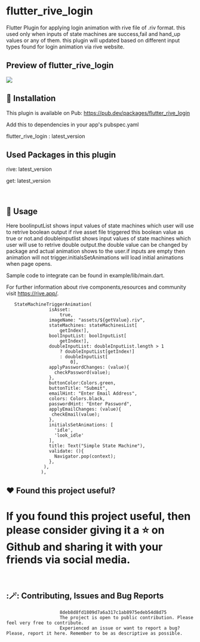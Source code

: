 # flutter_rive_login

Flutter Plugin for applying login animation with rive file of .riv format.
this used only when inputs of state machines are success,fail and hand_up values or any of them.
this plugin will updated based on different input types found for login animation via rive website.

## Preview of flutter_rive_login
![](https://github.com/jaymahaab/flutter_rive_login/blob/main/example/assets/demonstration.gif)

## :rocket: Installation

This plugin is available on Pub: https://pub.dev/packages/flutter_rive_login

Add this to dependencies in your app's pubspec.yaml

flutter_rive_login : latest_version

## Used Packages in this plugin

rive: latest_version

get: latest_version

<br>

## :bookmark: Usage
Here boolinputList shows input values of state machines which user will use to retrive boolean output if rive asset file
triggered this boolean value as true or not.and doubleinputlist shows input values of state machines which user will use to
retrive double output.the double value can be changed by package and actual animation shows to the user.if inputs are empty
then animation will not trigger.initialsSetAnimations will load initial animations when page opens.

Sample code to integrate can be found in example/lib/main.dart.

For further information about rive components,resources and community visit https://rive.app/.

       StateMachineTriggerAnimation(
                    isAsset:
                        true,
                    imageName: "assets/${getValue}.riv",
                    stateMachines: stateMachinesList[
                        getIndex!],
                    boolInputList: boolInputList[
                        getIndex!],
                    doubleInputList: doubleInputList.length > 1
                        ? doubleInputList[getIndex!]
                        : doubleInputList[
                            0],
                    applyPasswordChanges: (value){
                      checkPassword(value);
                    },
                    buttonColor:Colors.green,
                    buttonTitle: "Submit",
                    emailHint: "Enter Email Address",
                    colors: Colors.black,
                    passwordHint: "Enter Password",
                    applyEmailChanges: (value){
                     checkEmail(value);
                    },
                    initialsSetAnimations: [
                      'idle',
                      'look_idle'
                    ],
                    title: Text("Simple State Machine"),
                    validate: (){
                      Navigator.pop(context);
                    },
                  ),
                 ),

## ❤️ Found this project useful?
If you found this project useful, then please consider giving it a ⭐ on Github and sharing it with your friends via social media.
=======

<br>

## :🪄: Contributing, Issues and Bug Reports

                        8deb8d8fd1809d7a6a317c1ab8975edeb54d8d75
                        The project is open to public contribution. Please feel very free to contribute.
                        Experienced an issue or want to report a bug? Please, report it here. Remember to be as descriptive as possible.